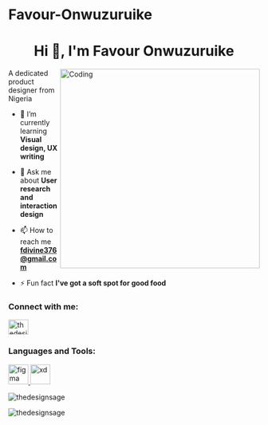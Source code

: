 # Favour-Onwuzuruike
<h1 align="center">Hi 👋, I'm Favour Onwuzuruike</h1>
<img align="right" alt="Coding" width="400" src="https://cdn.pnghd.pics/data/14/coding-gif-24.gif"
<h3 align="center">A dedicated product designer from Nigeria</h3>

- 🌱 I’m currently learning **Visual design, UX writing**

- 💬 Ask me about **User research and interaction design**

- 📫 How to reach me **fdivine376@gmail.com**

- ⚡ Fun fact **I've got a soft spot for good food**

<h3 align="left">Connect with me:</h3>
<p align="left">
<a href="https://twitter.com/thedesignsage" target="blank"><img align="center" src="https://raw.githubusercontent.com/rahuldkjain/github-profile-readme-generator/master/src/images/icons/Social/twitter.svg" alt="thedesignsage" height="30" width="40" /></a>
</p>

<h3 align="left">Languages and Tools:</h3>
<p align="left"> <a href="https://www.figma.com/" target="_blank" rel="noreferrer"> <img src="https://www.vectorlogo.zone/logos/figma/figma-icon.svg" alt="figma" width="40" height="40"/> </a> <a href="https://www.adobe.com/products/xd.html" target="_blank" rel="noreferrer"> <img src="https://cdn.worldvectorlogo.com/logos/adobe-xd.svg" alt="xd" width="40" height="40"/> </a> </p>

<p><img align="center" src="https://github-readme-stats.vercel.app/api/top-langs?username=thedesignsage&show_icons=true&locale=en&layout=compact" alt="thedesignsage" /></p>

<p><img align="center" src="https://github-readme-streak-stats.herokuapp.com/?user=thedesignsage&" alt="thedesignsage" /></p>
